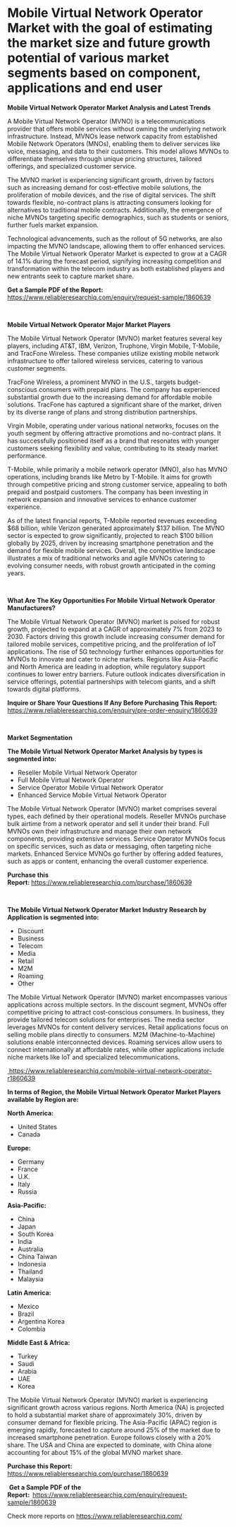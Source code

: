 <p><h1>Mobile Virtual Network Operator Market with the goal of estimating the market size and future growth potential of various market segments based on component, applications and end user</h1></p><p><strong>Mobile Virtual Network Operator Market Analysis and Latest Trends</strong></p>
<p><p>A Mobile Virtual Network Operator (MVNO) is a telecommunications provider that offers mobile services without owning the underlying network infrastructure. Instead, MVNOs lease network capacity from established Mobile Network Operators (MNOs), enabling them to deliver services like voice, messaging, and data to their customers. This model allows MVNOs to differentiate themselves through unique pricing structures, tailored offerings, and specialized customer service.</p><p>The MVNO market is experiencing significant growth, driven by factors such as increasing demand for cost-effective mobile solutions, the proliferation of mobile devices, and the rise of digital services. The shift towards flexible, no-contract plans is attracting consumers looking for alternatives to traditional mobile contracts. Additionally, the emergence of niche MVNOs targeting specific demographics, such as students or seniors, further fuels market expansion.</p><p>Technological advancements, such as the rollout of 5G networks, are also impacting the MVNO landscape, allowing them to offer enhanced services. The Mobile Virtual Network Operator Market is expected to grow at a CAGR of 14.1% during the forecast period, signifying increasing competition and transformation within the telecom industry as both established players and new entrants seek to capture market share.</p></p>
<p><strong>Get a Sample PDF of the Report:&nbsp;</strong> <a href="https://www.reliableresearchiq.com/enquiry/request-sample/1860639?utm_campaign=3384&utm_medium=2&utm_source=Github&utm_content=ia&utm_term=08042025&utm_id=mobile-virtual-network-operator">https://www.reliableresearchiq.com/enquiry/request-sample/1860639</a></p>
<p>&nbsp;</p>
<p><strong>Mobile Virtual Network Operator Major Market Players</strong></p>
<p><p>The Mobile Virtual Network Operator (MVNO) market features several key players, including AT&T, IBM, Verizon, Truphone, Virgin Mobile, T-Mobile, and TracFone Wireless. These companies utilize existing mobile network infrastructure to offer tailored wireless services, catering to various customer segments.</p><p>TracFone Wireless, a prominent MVNO in the U.S., targets budget-conscious consumers with prepaid plans. The company has experienced substantial growth due to the increasing demand for affordable mobile solutions. TracFone has captured a significant share of the market, driven by its diverse range of plans and strong distribution partnerships. </p><p>Virgin Mobile, operating under various national networks, focuses on the youth segment by offering attractive promotions and no-contract plans. It has successfully positioned itself as a brand that resonates with younger customers seeking flexibility and value, contributing to its steady market performance.</p><p>T-Mobile, while primarily a mobile network operator (MNO), also has MVNO operations, including brands like Metro by T-Mobile. It aims for growth through competitive pricing and strong customer service, appealing to both prepaid and postpaid customers. The company has been investing in network expansion and innovative services to enhance customer experience.</p><p>As of the latest financial reports, T-Mobile reported revenues exceeding $68 billion, while Verizon generated approximately $137 billion. The MVNO sector is expected to grow significantly, projected to reach $100 billion globally by 2025, driven by increasing smartphone penetration and the demand for flexible mobile services. Overall, the competitive landscape illustrates a mix of traditional networks and agile MVNOs catering to evolving consumer needs, with robust growth anticipated in the coming years.</p></p>
<p>&nbsp;</p>
<p><strong>What Are The Key Opportunities For Mobile Virtual Network Operator Manufacturers?</strong></p>
<p><p>The Mobile Virtual Network Operator (MVNO) market is poised for robust growth, projected to expand at a CAGR of approximately 7% from 2023 to 2030. Factors driving this growth include increasing consumer demand for tailored mobile services, competitive pricing, and the proliferation of IoT applications. The rise of 5G technology further enhances opportunities for MVNOs to innovate and cater to niche markets. Regions like Asia-Pacific and North America are leading in adoption, while regulatory support continues to lower entry barriers. Future outlook indicates diversification in service offerings, potential partnerships with telecom giants, and a shift towards digital platforms.</p></p>
<p><strong>Inquire or Share Your Questions If Any Before Purchasing This Report:</strong> <a href="https://www.reliableresearchiq.com/enquiry/pre-order-enquiry/1860639?utm_campaign=3384&utm_medium=2&utm_source=Github&utm_content=ia&utm_term=08042025&utm_id=mobile-virtual-network-operator">https://www.reliableresearchiq.com/enquiry/pre-order-enquiry/1860639</a></p>
<p>&nbsp;</p>
<p><strong>Market Segmentation</strong></p>
<p><strong>The Mobile Virtual Network Operator Market Analysis by types is segmented into:</strong></p>
<p><ul><li>Reseller Mobile Virtual Network Operator</li><li>Full Mobile Virtual Network Operator</li><li>Service Operator Mobile Virtual Network Operator</li><li>Enhanced Service Mobile Virtual Network Operator</li></ul></p>
<p><p>The Mobile Virtual Network Operator (MVNO) market comprises several types, each defined by their operational models. Reseller MVNOs purchase bulk airtime from a network operator and sell it under their brand. Full MVNOs own their infrastructure and manage their own network components, providing extensive services. Service Operator MVNOs focus on specific services, such as data or messaging, often targeting niche markets. Enhanced Service MVNOs go further by offering added features, such as apps or content, enhancing the overall customer experience.</p></p>
<p><strong>Purchase this Report:&nbsp;</strong><a href="https://www.reliableresearchiq.com/purchase/1860639?utm_campaign=3384&utm_medium=2&utm_source=Github&utm_content=ia&utm_term=08042025&utm_id=mobile-virtual-network-operator">https://www.reliableresearchiq.com/purchase/1860639</a></p>
<p>&nbsp;</p>
<p><strong>The Mobile Virtual Network Operator Market Industry Research by Application is segmented into:</strong></p>
<p><ul><li>Discount</li><li>Business</li><li>Telecom</li><li>Media</li><li>Retail</li><li>M2M</li><li>Roaming</li><li>Other</li></ul></p>
<p><p>The Mobile Virtual Network Operator (MVNO) market encompasses various applications across multiple sectors. In the discount segment, MVNOs offer competitive pricing to attract cost-conscious consumers. In business, they provide tailored telecom solutions for enterprises. The media sector leverages MVNOs for content delivery services. Retail applications focus on selling mobile plans directly to consumers. M2M (Machine-to-Machine) solutions enable interconnected devices. Roaming services allow users to connect internationally at affordable rates, while other applications include niche markets like IoT and specialized telecommunications.</p></p>
<p><a href="https://www.reliableresearchiq.com/mobile-virtual-network-operator-r1860639?utm_campaign=3384&utm_medium=2&utm_source=Github&utm_content=ia&utm_term=08042025&utm_id=mobile-virtual-network-operator">&nbsp;https://www.reliableresearchiq.com/mobile-virtual-network-operator-r1860639</a></p>
<p><strong>In terms of Region, the Mobile Virtual Network Operator Market Players available by Region are:</strong></p>
<p>
    <p> <strong> North America: </strong>
        <ul>
            <li>United States</li>
            <li>Canada</li>
        </ul>
        </p> 
    <p> <strong> Europe: </strong>
        <ul>
            <li>Germany</li>
            <li>France</li>
            <li>U.K.</li>
            <li>Italy</li>
            <li>Russia</li>
        </ul>
        </p> 
    <p> <strong> Asia-Pacific: </strong>
        <ul>
            <li>China</li>
            <li>Japan</li>
            <li>South Korea</li>
            <li>India</li>
            <li>Australia</li>
            <li>China Taiwan</li>
            <li>Indonesia</li>
            <li>Thailand</li>
            <li>Malaysia</li>
        </ul>
        </p> 
    <p> <strong> Latin America: </strong>
        <ul>
            <li>Mexico</li>
            <li>Brazil</li>
            <li>Argentina Korea</li>
            <li>Colombia</li>
        </ul>
        </p> 
    <p> <strong> Middle East & Africa: </strong>
        <ul>
            <li>Turkey</li>
            <li>Saudi</li>
            <li>Arabia</li>
            <li>UAE</li>
            <li>Korea</li>
        </ul>
    </p>
    </p>
<p><p>The Mobile Virtual Network Operator (MVNO) market is experiencing significant growth across various regions. North America (NA) is projected to hold a substantial market share of approximately 30%, driven by consumer demand for flexible pricing. The Asia-Pacific (APAC) region is emerging rapidly, forecasted to capture around 25% of the market due to increased smartphone penetration. Europe follows closely with a 20% share. The USA and China are expected to dominate, with China alone accounting for about 15% of the global MVNO market share.</p></p>
<p><strong>Purchase this Report: </strong><a href="https://www.reliableresearchiq.com/purchase/1860639?utm_campaign=3384&utm_medium=2&utm_source=Github&utm_content=ia&utm_term=08042025&utm_id=mobile-virtual-network-operator">https://www.reliableresearchiq.com/purchase/1860639</a></p>
<p>&nbsp;<strong>Get a Sample PDF of the Report:&nbsp;&nbsp;</strong><a href="https://www.reliableresearchiq.com/enquiry/request-sample/1860639?utm_campaign=3384&utm_medium=2&utm_source=Github&utm_content=ia&utm_term=08042025&utm_id=mobile-virtual-network-operator">https://www.reliableresearchiq.com/enquiry/request-sample/1860639</a></p>
<p><strong></strong></p>
<p>Check more reports on <a href="https://www.reliableresearchiq.com/?utm_campaign=3384&utm_medium=2&utm_source=Github&utm_content=ia&utm_term=08042025&utm_id=mobile-virtual-network-operator">https://www.reliableresearchiq.com/</a></p>